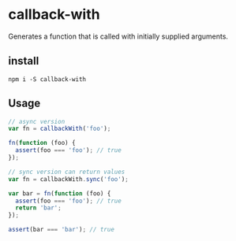 callback-with
=============

Generates a function that is called with initially supplied arguments.

## install

`npm i -S callback-with`

## Usage

```js
// async version
var fn = callbackWith('foo');

fn(function (foo) {
  assert(foo === 'foo'); // true
});

// sync version can return values
var fn = callbackWith.sync('foo');

var bar = fn(function (foo) {
  assert(foo === 'foo'); // true
  return 'bar';
});

assert(bar === 'bar'); // true
```
